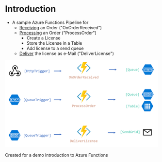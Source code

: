 # Introduction

- A sample Azure Functions Pipeline for
    - [Receiving](./OnOrderReceived.cs) an Order ("OnOrderReceived")
    - [Processing](./ProcessOrder.cs) an Order ("ProcessOrder")
        - Create a License
        - Store the License in a Table
        - Add license to a send queue
    - [Deliver](./DeliverLicense.cs) the license as e-Mail ("DeliverLicense")

![Functions-Demo-Overview](img/Functions-Demo-Overview.png)

Created for a demo introduction to Azure Functions